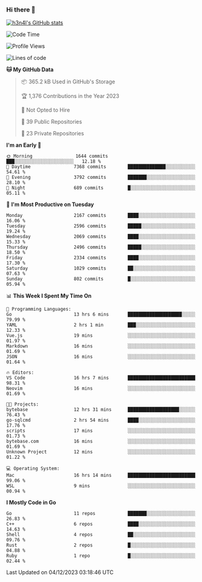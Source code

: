 ### Hi there 👋

[![h3n4l's GitHub stats](https://github-readme-stats.vercel.app/api?username=h3n4l&count_private=true&show_icons=true&theme=radical)](https://github.com/h3n4l/github-readme-stats)

<!--START_SECTION:waka-->
![Code Time](http://img.shields.io/badge/Code%20Time-1%2C748%20hrs%2014%20mins-blue)

![Profile Views](http://img.shields.io/badge/Profile%20Views-1-blue)

![Lines of code](https://img.shields.io/badge/From%20Hello%20World%20I%27ve%20Written-3.6%20million%20lines%20of%20code-blue)

**🐱 My GitHub Data** 

> 📦 365.2 kB Used in GitHub's Storage 
 > 
> 🏆 1,376 Contributions in the Year 2023
 > 
> 🚫 Not Opted to Hire
 > 
> 📜 39 Public Repositories 
 > 
> 🔑 23 Private Repositories 
 > 
**I'm an Early 🐤** 

```text
🌞 Morning                1644 commits        ███░░░░░░░░░░░░░░░░░░░░░░   12.18 % 
🌆 Daytime                7368 commits        ██████████████░░░░░░░░░░░   54.61 % 
🌃 Evening                3792 commits        ███████░░░░░░░░░░░░░░░░░░   28.10 % 
🌙 Night                  689 commits         █░░░░░░░░░░░░░░░░░░░░░░░░   05.11 % 
```
📅 **I'm Most Productive on Tuesday** 

```text
Monday                   2167 commits        ████░░░░░░░░░░░░░░░░░░░░░   16.06 % 
Tuesday                  2596 commits        █████░░░░░░░░░░░░░░░░░░░░   19.24 % 
Wednesday                2069 commits        ████░░░░░░░░░░░░░░░░░░░░░   15.33 % 
Thursday                 2496 commits        █████░░░░░░░░░░░░░░░░░░░░   18.50 % 
Friday                   2334 commits        ████░░░░░░░░░░░░░░░░░░░░░   17.30 % 
Saturday                 1029 commits        ██░░░░░░░░░░░░░░░░░░░░░░░   07.63 % 
Sunday                   802 commits         █░░░░░░░░░░░░░░░░░░░░░░░░   05.94 % 
```


📊 **This Week I Spent My Time On** 

```text
💬 Programming Languages: 
Go                       13 hrs 6 mins       ████████████████████░░░░░   79.99 % 
YAML                     2 hrs 1 min         ███░░░░░░░░░░░░░░░░░░░░░░   12.33 % 
Vue.js                   19 mins             ░░░░░░░░░░░░░░░░░░░░░░░░░   01.97 % 
Markdown                 16 mins             ░░░░░░░░░░░░░░░░░░░░░░░░░   01.69 % 
JSON                     16 mins             ░░░░░░░░░░░░░░░░░░░░░░░░░   01.64 % 

🔥 Editors: 
VS Code                  16 hrs 7 mins       █████████████████████████   98.31 % 
Neovim                   16 mins             ░░░░░░░░░░░░░░░░░░░░░░░░░   01.69 % 

🐱‍💻 Projects: 
bytebase                 12 hrs 31 mins      ███████████████████░░░░░░   76.43 % 
go-sqlcmd                2 hrs 54 mins       ████░░░░░░░░░░░░░░░░░░░░░   17.76 % 
scripts                  17 mins             ░░░░░░░░░░░░░░░░░░░░░░░░░   01.73 % 
bytebase.com             16 mins             ░░░░░░░░░░░░░░░░░░░░░░░░░   01.69 % 
Unknown Project          12 mins             ░░░░░░░░░░░░░░░░░░░░░░░░░   01.22 % 

💻 Operating System: 
Mac                      16 hrs 14 mins      █████████████████████████   99.06 % 
WSL                      9 mins              ░░░░░░░░░░░░░░░░░░░░░░░░░   00.94 % 
```

**I Mostly Code in Go** 

```text
Go                       11 repos            ███████░░░░░░░░░░░░░░░░░░   26.83 % 
C++                      6 repos             ████░░░░░░░░░░░░░░░░░░░░░   14.63 % 
Shell                    4 repos             ██░░░░░░░░░░░░░░░░░░░░░░░   09.76 % 
Rust                     2 repos             █░░░░░░░░░░░░░░░░░░░░░░░░   04.88 % 
Ruby                     1 repo              █░░░░░░░░░░░░░░░░░░░░░░░░   02.44 % 
```




 Last Updated on 04/12/2023 03:18:46 UTC
<!--END_SECTION:waka-->

